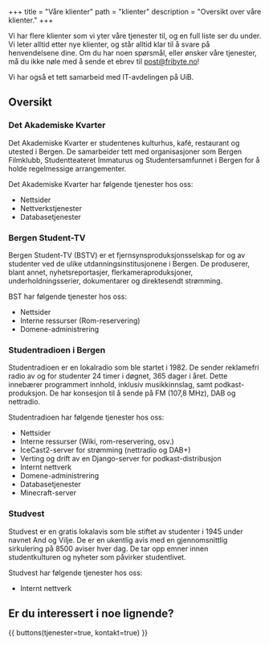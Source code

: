 +++
title = "Våre klienter"
path = "klienter"
description = "Oversikt over våre klienter."
+++

Vi har flere klienter som vi yter våre tjenester til, og en full liste ser du under. Vi leter alltid etter nye klienter, og står alltid klar til å svare på henvendelsene dine. Om du har noen spørsmål, eller ønsker våre tjenester, må du ikke nøle med å sende et ebrev til [post@fribyte.no](mailto:post@fribyte.no)!

Vi har også et tett samarbeid med IT-avdelingen på UiB.

## Oversikt

### Det Akademiske Kvarter

Det Akademiske Kvarter er studentenes kulturhus, kafé, restaurant og utested i Bergen. De samarbeider tett med organisasjoner som Bergen Filmklubb, Studentteateret Immaturus og Studentersamfunnet i Bergen for å holde regelmessige arrangementer.

Det Akademiske Kvarter har følgende tjenester hos oss:

- Nettsider
- Nettverkstjenester
- Databasetjenester

### Bergen Student-TV

Bergen Student-TV (BSTV) er et fjernsynsproduksjonsselskap for og av studenter ved de ulike utdanningsinstitusjonene i Bergen. De produserer, blant annet, nyhetsreportasjer, flerkameraproduksjoner, underholdningsserier, dokumentarer og direktesendt strømming.

BST har følgende tjenester hos oss:

- Nettsider 
- Interne ressurser (Rom-reservering)
- Domene-administrering

### Studentradioen i Bergen

Studentradioen er en lokalradio som ble startet i 1982. De sender reklamefri radio av og for studenter 24 timer i døgnet, 365 dager i året. Dette innebærer programmert innhold, inklusiv musikkinnslag, samt podkast-produksjon. De har konsesjon til å sende på FM (107,8 MHz), DAB og nettradio.

Studentradioen har følgende tjenester hos oss:

- Nettsider
- Interne ressurser (Wiki, rom-reservering, osv.)
- IceCast2-server for strømming (nettradio og DAB+)
- Verting og drift av en Django-server for podkast-distribusjon
- Internt nettverk
- Domene-administrering
- Databasetjenester
- Minecraft-server

### Studvest

Studvest er en gratis lokalavis som ble stiftet av studenter i 1945 under navnet And og Vilje. De er en ukentlig avis med en gjennomsnittlig sirkulering på 8500 aviser hver dag. De tar opp emner innen studentkulturen og nyheter som påvirker studentlivet.

Studvest har følgende tjenester hos oss:

- Internt nettverk

## Er du interessert i noe lignende?

{{ buttons(tjenester=true, kontakt=true) }}
